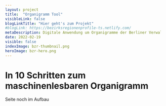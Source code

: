 ```yaml
---
layout: project
title:  "Organigramm Tool"
visibleLink: false
blogLinkTitle: "Hier geht's zum Projekt"
#blogLink: https://bezirksregionenprofile-ts.netlify.com/
metaDescription: Digitale Anwendung um Organigramme der Berliner Verwaltung einheitlicher und maschinenlesbar zu gestalten.
date: 2022-02-19
visible: false
indexImage: bzr-thumbnail.png
heroImage: bzr-hero.png
---
```

# In 10 Schritten zum maschinenlesbaren Organigramm

Seite noch im Aufbau
